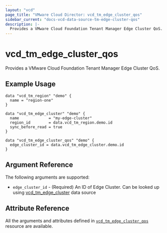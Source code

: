 ```yaml
---
layout: "vcd"
page_title: "VMware Cloud Director: vcd_tm_edge_cluster_qos"
sidebar_current: "docs-vcd-data-source-tm-edge-cluster-qos"
description: |-
  Provides a VMware Cloud Foundation Tenant Manager Edge Cluster QoS.
---
```


# vcd\_tm\_edge\_cluster\_qos

Provides a VMware Cloud Foundation Tenant Manager Edge Cluster QoS.

## Example Usage

```hcl
data "vcd_tm_region" "demo" {
  name = "region-one"
}

data "vcd_tm_edge_cluster" "demo" {
  name             = "my-edge-cluster"
  region_id        = data.vcd_tm_region.demo.id
  sync_before_read = true
}

data "vcd_tm_edge_cluster_qos" "demo" {
  edge_cluster_id = data.vcd_tm_edge_cluster.demo.id
}
```

## Argument Reference

The following arguments are supported:

* `edge_cluster_id` - (Required) An ID of Edge Cluster. Can be looked up using
  [vcd_tm_edge_cluster](/providers/vmware/vcd/latest/docs/data-sources/tm_edge_cluster) data source

## Attribute Reference

All the arguments and attributes defined in
[`vcd_tm_edge_cluster_qos`](/providers/vmware/vcd/latest/docs/resources/tm_edge_cluster_qos) resource are available.